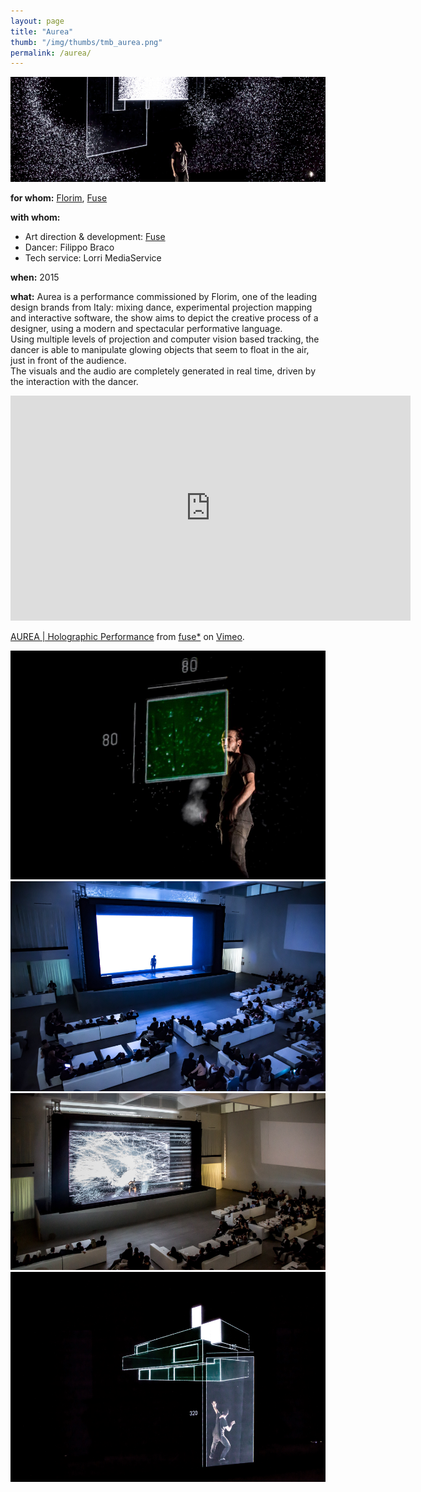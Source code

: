 ```yaml
---
layout: page
title: "Aurea"
thumb: "/img/thumbs/tmb_aurea.png"
permalink: /aurea/
---
```

<img src="/img/banners/banner28.png">
<p><strong>for whom:</strong> <a href="http://www.florim.it/" target="new">Florim</a>, <a href="http://fuseinteractive.it/" target="new">Fuse</a></p>
<p><strong>with whom:</strong>
<ul>
<li>Art direction & development: <a href="http://fuseinteractive.it/" target="new">Fuse</a></li>
<li>Dancer: Filippo Braco</li>
<li>Tech service: Lorri MediaService</li>
</ul>
</p>
<p><strong>when:</strong> 2015</p>
<p><strong>what:</strong> Aurea is a performance commissioned by Florim, one of the leading design brands from Italy: mixing dance, experimental projection mapping and interactive software, the show aims to depict the creative process of a designer, using a modern and spectacular performative language.<br />
Using multiple levels of projection and computer vision based tracking, the dancer is able to manipulate glowing objects that seem to float in the air, just in front of the audience.<br />
The visuals and the audio are completely generated in real time, driven by the interaction with the dancer.</p>
<iframe src="https://player.vimeo.com/video/142904793?color=ffffff&title=0&portrait=0" width="640" height="360" frameborder="0" webkitallowfullscreen mozallowfullscreen allowfullscreen></iframe>
<p><a href="https://vimeo.com/142904793">AUREA | Holographic Performance</a> from <a href="https://vimeo.com/fusevimeo">fuse*</a> on <a href="https://vimeo.com">Vimeo</a>.</p>

<img src="/img/aurea_tile.png">
<img src="/img/aurea_stage0.png">
<img src="/img/aurea_stage1.png">
<img src="/img/aurea_building.png">
